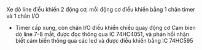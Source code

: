 Xe dò line điều khiển 2 động cơ, mỗi động cơ điều khiển bằng 1 chân timer và 1 chân I/O
  + Timer cấp xung, còn chân I/O điều khiển chiều quay động cơ
Cam bien dò line 7-8 mắt, được đọc thông qua IC 74HC4051, và phản hồi nhận biết cảm biến thông qua các led và được điều khiển bằng IC 74HC595
